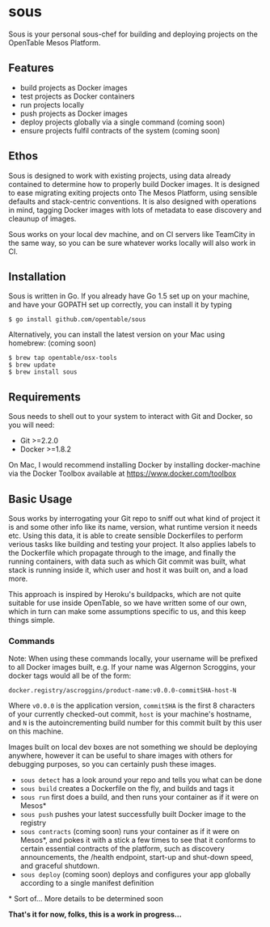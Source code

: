# sous

Sous is your personal sous-chef for building and deploying projects
on the OpenTable Mesos Platform.

## Features

- build projects as Docker images
- test projects as Docker containers
- run projects locally
- push projects as Docker images
- deploy projects globally via a single command (coming soon)
- ensure projects fulfil contracts of the system (coming soon)

## Ethos

Sous is designed to work with existing projects, using data already contained
to determine how to properly build Docker images. It is designed to ease migrating
exiting projects onto The Mesos Platform, using sensible defaults and stack-centric
conventions. It is also designed with operations in mind, tagging Docker images
with lots of metadata to ease discovery and cleaunup of images.

Sous works on your local dev machine, and on CI servers like TeamCity in the same
way, so you can be sure whatever works locally will also work in CI.

## Installation

Sous is written in Go. If you already have Go 1.5 set up on your machine, and have
your GOPATH set up correctly, you can install it by typing

    $ go install github.com/opentable/sous

Alternatively, you can install the latest version on your Mac using homebrew:
(coming soon)

    $ brew tap opentable/osx-tools
	$ brew update
	$ brew install sous

## Requirements

Sous needs to shell out to your system to interact with Git and Docker, so
you will need:

- Git >=2.2.0
- Docker >=1.8.2

On Mac, I would recommend installing Docker by installing docker-machine via the
Docker Toolbox available at https://www.docker.com/toolbox

## Basic Usage

Sous works by interrogating your Git repo to sniff out what kind of project it is
and some other info like its name, version, what runtime version it needs etc.
Using this data, it is able to create sensible Dockerfiles to perform verious tasks
like building and testing your project. It also applies labels to the Dockerfile
which propagate through to the image, and finally the running containers, with data
such as which Git commit was built, what stack is running inside it, which user and
host it was built on, and a load more.

This approach is inspired by Heroku's buildpacks, which are not quite suitable for
use inside OpenTable, so we have written some of our own, which in turn can make
some assumptions specific to us, and this keep things simple.

### Commands

Note: When using these commands locally, your username will be prefixed to all
Docker images built, e.g. If your name was Algernon Scroggins, your docker tags
would all be of the form:

    docker.registry/ascroggins/product-name:v0.0.0-commitSHA-host-N

Where `v0.0.0` is the application version, `commitSHA` is the first 8 characters of
your currently checked-out commit, `host` is your machine's hostname, and `N` is
the autoincrementing build number for this commit built by this user on this
machine.

Images built on local dev boxes are not something we should be deploying anywhere,
however it can be useful to share images with others for debugging purposes, so you
can certainly push these images.

- `sous detect` has a look around your repo and tells you what can be done
- `sous build` creates a Dockerfile on the fly, and builds and tags it
- `sous run` first does a build, and then runs your container as if it were on
  Mesos\*
- `sous push` pushes your latest successfully built Docker image to the registry
- `sous contracts` (coming soon) runs your container as if it were on Mesos\*, and
  pokes it with a stick a few times to see that it conforms to certain essential
  contracts of the platform, such as discovery announcements, the /health endpoint,
  start-up and shut-down speed, and graceful shutdown.
- `sous deploy` (coming soon) deploys and configures your app globally according to
  a single manifest definition

\* Sort of... More details to be determined soon

**That's it for now, folks, this is a work in progress...**

